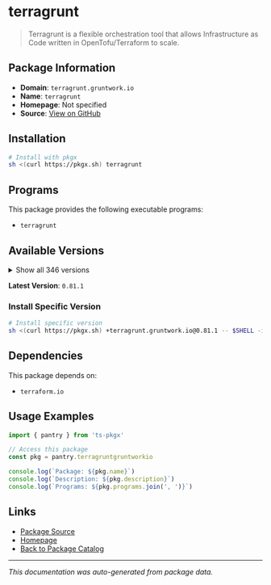 # terragrunt

> Terragrunt is a flexible orchestration tool that allows Infrastructure as Code written in OpenTofu/Terraform to scale.

## Package Information

- **Domain**: `terragrunt.gruntwork.io`
- **Name**: `terragrunt`
- **Homepage**: Not specified
- **Source**: [View on GitHub](https://github.com/pkgxdev/pantry/tree/main/projects/terragrunt.gruntwork.io/package.yml)

## Installation

```bash
# Install with pkgx
sh <(curl https://pkgx.sh) terragrunt
```

## Programs

This package provides the following executable programs:

- `terragrunt`

## Available Versions

<details>
<summary>Show all 346 versions</summary>

- `0.81.1`, `0.81.0`, `0.80.4`, `0.80.3`, `0.80.2`
- `0.80.1`, `0.80.0`, `0.79.3`, `0.79.2`, `0.79.1`
- `0.79.0`, `0.78.4`, `0.78.3`, `0.78.2`, `0.78.1`
- `0.78.0`, `0.77.22`, `0.77.21`, `0.77.20`, `0.77.19`
- `0.77.18`, `0.77.17`, `0.77.16`, `0.77.15`, `0.77.14`
- `0.77.13`, `0.77.12`, `0.77.11`, `0.77.10`, `0.77.9`
- `0.77.8`, `0.77.7`, `0.77.6`, `0.77.5`, `0.77.4`
- `0.77.3`, `0.77.2`, `0.77.1`, `0.77.0`, `0.76.8`
- `0.76.7`, `0.76.6`, `0.76.5`, `0.76.4`, `0.76.3`
- `0.76.2`, `0.76.1`, `0.76.0`, `0.75.10`, `0.75.9`
- `0.75.8`, `0.75.7`, `0.75.6`, `0.75.5`, `0.75.4`
- `0.75.3`, `0.75.2`, `0.75.1`, `0.75.0`, `0.74.0`
- `0.73.16`, `0.73.15`, `0.73.14`, `0.73.13`, `0.73.12`
- `0.73.11`, `0.73.10`, `0.73.9`, `0.73.8`, `0.73.7`
- `0.73.6`, `0.73.5`, `0.73.4`, `0.73.3`, `0.73.2`
- `0.73.1`, `0.73.0`, `0.72.9`, `0.72.8`, `0.72.6`
- `0.72.5`, `0.72.4`, `0.72.3`, `0.72.2`, `0.72.1`
- `0.72.0`, `0.71.5`, `0.71.4`, `0.71.3`, `0.71.2`
- `0.71.1`, `0.71.0`, `0.70.4`, `0.70.3`, `0.70.2`
- `0.70.1`, `0.70.0`, `0.69.13`, `0.69.12`, `0.69.11`
- `0.69.10`, `0.69.9`, `0.69.8`, `0.69.7`, `0.69.6`
- `0.69.5`, `0.69.3`, `0.69.2`, `0.69.1`, `0.69.0`
- `0.68.17`, `0.68.16`, `0.68.15`, `0.68.14`, `0.68.13`
- `0.68.12`, `0.68.10`, `0.68.9`, `0.68.8`, `0.68.7`
- `0.68.6`, `0.68.5`, `0.68.4`, `0.68.3`, `0.68.2`
- `0.68.1`, `0.68.0`, `0.67.16`, `0.67.15`, `0.67.14`
- `0.67.13`, `0.67.12`, `0.67.11`, `0.67.10`, `0.67.9`
- `0.67.8`, `0.67.7`, `0.67.6`, `0.67.5`, `0.67.4`
- `0.67.3`, `0.67.2`, `0.67.1`, `0.67.0`, `0.66.9`
- `0.66.8`, `0.66.7`, `0.66.6`, `0.66.5`, `0.66.4`
- `0.66.3`, `0.66.2`, `0.66.1`, `0.66.0`, `0.65.0`
- `0.64.5`, `0.64.4`, `0.64.3`, `0.64.2`, `0.64.1`
- `0.64.0`, `0.63.8`, `0.63.7`, `0.63.6`, `0.63.5`
- `0.63.4`, `0.63.3`, `0.63.2`, `0.63.1`, `0.63.0`
- `0.62.3`, `0.62.2`, `0.62.1`, `0.62.0`, `0.61.1`
- `0.61.0`, `0.60.1`, `0.60.0`, `0.59.7`, `0.59.6`
- `0.59.5`, `0.59.4`, `0.59.3`, `0.59.2`, `0.59.1`
- `0.59.0`, `0.58.16`, `0.58.15`, `0.58.14`, `0.58.13`
- `0.58.12`, `0.58.11`, `0.58.10`, `0.58.9`, `0.58.8`
- `0.58.7`, `0.58.6`, `0.58.5`, `0.58.4`, `0.58.3`
- `0.58.2`, `0.58.1`, `0.58.0`, `0.57.13`, `0.57.12`
- `0.57.11`, `0.57.10`, `0.57.9`, `0.57.8`, `0.57.7`
- `0.57.6`, `0.57.5`, `0.57.4`, `0.57.3`, `0.57.2`
- `0.57.1`, `0.57.0`, `0.56.5`, `0.56.4`, `0.56.3`
- `0.56.2`, `0.56.1`, `0.56.0`, `0.55.21`, `0.55.20`
- `0.55.19`, `0.55.18`, `0.55.17`, `0.55.16`, `0.55.15`
- `0.55.14`, `0.55.13`, `0.55.12`, `0.55.11`, `0.55.10`
- `0.55.9`, `0.55.8`, `0.55.7`, `0.55.6`, `0.55.5`
- `0.55.4`, `0.55.3`, `0.55.2`, `0.55.1`, `0.55.0`
- `0.54.22`, `0.54.21`, `0.54.20`, `0.54.19`, `0.54.18`
- `0.54.17`, `0.54.16`, `0.54.15`, `0.54.14`, `0.54.13`
- `0.54.12`, `0.54.11`, `0.54.10`, `0.54.9`, `0.54.8`
- `0.54.7`, `0.54.6`, `0.54.5`, `0.54.4`, `0.54.3`
- `0.54.2`, `0.54.1`, `0.54.0`, `0.53.8`, `0.53.7`
- `0.53.6`, `0.53.5`, `0.53.4`, `0.53.3`, `0.53.2`
- `0.53.1`, `0.53.0`, `0.52.7`, `0.52.6`, `0.52.5`
- `0.52.4`, `0.52.3`, `0.52.2`, `0.52.1`, `0.52.0`
- `0.51.9`, `0.51.8`, `0.51.7`, `0.51.6`, `0.51.5`
- `0.51.4`, `0.51.3`, `0.51.2`, `0.51.1`, `0.51.0`
- `0.50.17`, `0.50.16`, `0.50.15`, `0.50.14`, `0.50.13`
- `0.50.12`, `0.50.11`, `0.50.10`, `0.50.9`, `0.50.8`
- `0.50.7`, `0.50.6`, `0.50.5`, `0.50.4`, `0.50.3`
- `0.50.2`, `0.50.1`, `0.50.0`, `0.49.1`, `0.49.0`
- `0.48.6`, `0.48.5`, `0.48.4`, `0.48.3`, `0.48.2`
- `0.48.1`, `0.48.0`, `0.47.0`, `0.46.3`, `0.46.2`
- `0.46.1`, `0.46.0`, `0.45.18`, `0.45.17`, `0.45.16`
- `0.45.15`, `0.45.14`, `0.45.13`, `0.45.12`, `0.45.11`
- `0.45.10`, `0.45.9`, `0.45.8`, `0.45.7`, `0.45.6`
- `0.45.5`, `0.45.4`, `0.45.3`, `0.45.2`, `0.45.1`
- `0.45.0`

</details>

**Latest Version**: `0.81.1`

### Install Specific Version

```bash
# Install specific version
sh <(curl https://pkgx.sh) +terragrunt.gruntwork.io@0.81.1 -- $SHELL -i
```

## Dependencies

This package depends on:

- `terraform.io`

## Usage Examples

```typescript
import { pantry } from 'ts-pkgx'

// Access this package
const pkg = pantry.terragruntgruntworkio

console.log(`Package: ${pkg.name}`)
console.log(`Description: ${pkg.description}`)
console.log(`Programs: ${pkg.programs.join(', ')}`)
```

## Links

- [Package Source](https://github.com/pkgxdev/pantry/tree/main/projects/terragrunt.gruntwork.io/package.yml)
- [Homepage](#)
- [Back to Package Catalog](../package-catalog.md)

---

*This documentation was auto-generated from package data.*
